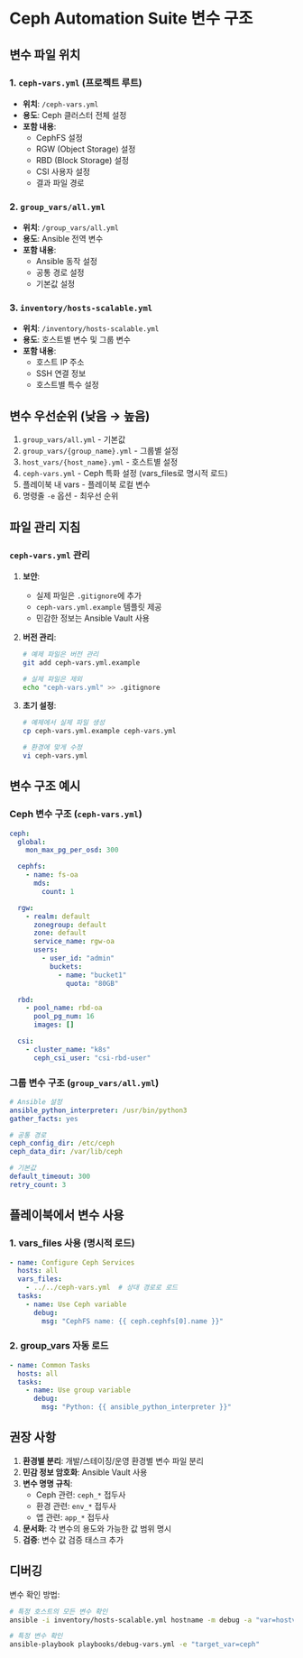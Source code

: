 # Ceph Automation Suite 변수 구조

## 변수 파일 위치

### 1. `ceph-vars.yml` (프로젝트 루트)
- **위치**: `/ceph-vars.yml`
- **용도**: Ceph 클러스터 전체 설정
- **포함 내용**:
  - CephFS 설정
  - RGW (Object Storage) 설정
  - RBD (Block Storage) 설정
  - CSI 사용자 설정
  - 결과 파일 경로

### 2. `group_vars/all.yml`
- **위치**: `/group_vars/all.yml`
- **용도**: Ansible 전역 변수
- **포함 내용**:
  - Ansible 동작 설정
  - 공통 경로 설정
  - 기본값 설정

### 3. `inventory/hosts-scalable.yml`
- **위치**: `/inventory/hosts-scalable.yml`
- **용도**: 호스트별 변수 및 그룹 변수
- **포함 내용**:
  - 호스트 IP 주소
  - SSH 연결 정보
  - 호스트별 특수 설정

## 변수 우선순위 (낮음 → 높음)

1. `group_vars/all.yml` - 기본값
2. `group_vars/{group_name}.yml` - 그룹별 설정
3. `host_vars/{host_name}.yml` - 호스트별 설정
4. `ceph-vars.yml` - Ceph 특화 설정 (vars_files로 명시적 로드)
5. 플레이북 내 vars - 플레이북 로컬 변수
6. 명령줄 `-e` 옵션 - 최우선 순위

## 파일 관리 지침

### `ceph-vars.yml` 관리

1. **보안**:
   - 실제 파일은 `.gitignore`에 추가
   - `ceph-vars.yml.example` 템플릿 제공
   - 민감한 정보는 Ansible Vault 사용

2. **버전 관리**:
   ```bash
   # 예제 파일은 버전 관리
   git add ceph-vars.yml.example

   # 실제 파일은 제외
   echo "ceph-vars.yml" >> .gitignore
   ```

3. **초기 설정**:
   ```bash
   # 예제에서 실제 파일 생성
   cp ceph-vars.yml.example ceph-vars.yml

   # 환경에 맞게 수정
   vi ceph-vars.yml
   ```

## 변수 구조 예시

### Ceph 변수 구조 (`ceph-vars.yml`)
```yaml
ceph:
  global:
    mon_max_pg_per_osd: 300

  cephfs:
    - name: fs-oa
      mds:
        count: 1

  rgw:
    - realm: default
      zonegroup: default
      zone: default
      service_name: rgw-oa
      users:
        - user_id: "admin"
          buckets:
            - name: "bucket1"
              quota: "80GB"

  rbd:
    - pool_name: rbd-oa
      pool_pg_num: 16
      images: []

  csi:
    - cluster_name: "k8s"
      ceph_csi_user: "csi-rbd-user"
```

### 그룹 변수 구조 (`group_vars/all.yml`)
```yaml
# Ansible 설정
ansible_python_interpreter: /usr/bin/python3
gather_facts: yes

# 공통 경로
ceph_config_dir: /etc/ceph
ceph_data_dir: /var/lib/ceph

# 기본값
default_timeout: 300
retry_count: 3
```

## 플레이북에서 변수 사용

### 1. vars_files 사용 (명시적 로드)
```yaml
- name: Configure Ceph Services
  hosts: all
  vars_files:
    - ../../ceph-vars.yml  # 상대 경로로 로드
  tasks:
    - name: Use Ceph variable
      debug:
        msg: "CephFS name: {{ ceph.cephfs[0].name }}"
```

### 2. group_vars 자동 로드
```yaml
- name: Common Tasks
  hosts: all
  tasks:
    - name: Use group variable
      debug:
        msg: "Python: {{ ansible_python_interpreter }}"
```

## 권장 사항

1. **환경별 분리**: 개발/스테이징/운영 환경별 변수 파일 분리
2. **민감 정보 암호화**: Ansible Vault 사용
3. **변수 명명 규칙**:
   - Ceph 관련: `ceph_*` 접두사
   - 환경 관련: `env_*` 접두사
   - 앱 관련: `app_*` 접두사
4. **문서화**: 각 변수의 용도와 가능한 값 범위 명시
5. **검증**: 변수 값 검증 태스크 추가

## 디버깅

변수 확인 방법:
```bash
# 특정 호스트의 모든 변수 확인
ansible -i inventory/hosts-scalable.yml hostname -m debug -a "var=hostvars[inventory_hostname]"

# 특정 변수 확인
ansible-playbook playbooks/debug-vars.yml -e "target_var=ceph"
```